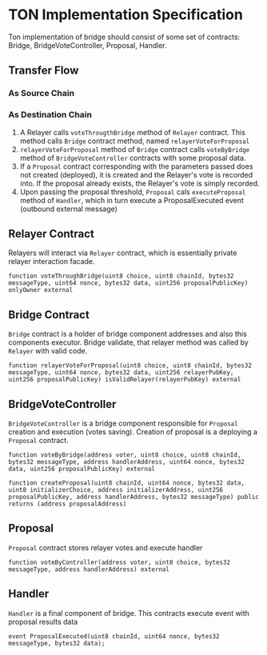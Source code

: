 # TON Implementation Specification

Ton implementation of bridge should consist of some set of contracts: Bridge, BridgeVoteController, Proposal, Handler.

## Transfer Flow

### As Source Chain

### As Destination Chain
1. A Relayer calls `voteThrougthBridge` method of `Relayer` contract. This method calls `Bridge` contract method, named `relayerVoteForProposal`
2. `relayerVoteForProposal` method of `Bridge` contract calls `voteByBridge` method of `BridgeVoteController` contracts with some proposal data.
3. If a `Proposal` contract corresponding with the parameters passed does not created (deployed), it is created and the Relayer's vote is recorded into. If the proposal already exists, the Relayer's vote is simply recorded.
4. Upon passing the proposal threshold, `Proposal` cals `executeProposal` method of `Handler`, which in turn execute a ProposalExecuted event (outbound external message)

## Relayer Contract
Relayers will interact via `Relayer` contract, which is essentially private relayer interaction facade. 
```
function voteThroughBridge(uint8 choice, uint8 chainId, bytes32 messageType, uint64 nonce, bytes32 data, uint256 proposalPublicKey) onlyOwner external
```

## Bridge Contract
`Bridge` contract is a holder of bridge component addresses and also this components executor. Bridge validate, that relayer method was called by `Relayer` with valid code.
```
function relayerVoteForProposal(uint8 choice, uint8 chainId, bytes32 messageType, uint64 nonce, bytes32 data, uint256 relayerPubKey, uint256 proposalPublicKey) isValidRelayer(relayerPubKey) external
```

## BridgeVoteController
`BridgeVoteController` is a bridge component responsible for `Proposal` creation and execution (votes saving). Creation of proposal is a deploying a `Proposal` contract.

```
function voteByBridge(address voter, uint8 choice, uint8 chainId, bytes32 messageType, address handlerAddress, uint64 nonce, bytes32 data, uint256 proposalPublicKey) external

function createProposal(uint8 chainId, uint64 nonce, bytes32 data, uint8 initializerChoice, address initializerAddress, uint256 proposalPublicKey, address handlerAddress, bytes32 messageType) public returns (address proposalAddress)
```

## Proposal
`Proposal` contract stores relayer votes and execute handler

```
function voteByController(address voter, uint8 choice, bytes32 messageType, address handlerAddress) external
```

## Handler
`Handler` is a final component of bridge. This contracts execute event with proposal results data

```
event ProposalExecuted(uint8 chainId, uint64 nonce, bytes32 messageType, bytes32 data);
```